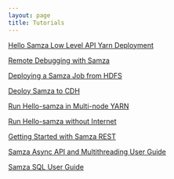 ```yaml
---
layout: page
title: Tutorials
---
```

<!--
   Licensed to the Apache Software Foundation (ASF) under one or more
   contributor license agreements.  See the NOTICE file distributed with
   this work for additional information regarding copyright ownership.
   The ASF licenses this file to You under the Apache License, Version 2.0
   (the "License"); you may not use this file except in compliance with
   the License.  You may obtain a copy of the License at

       http://www.apache.org/licenses/LICENSE-2.0

   Unless required by applicable law or agreed to in writing, software
   distributed under the License is distributed on an "AS IS" BASIS,
   WITHOUT WARRANTIES OR CONDITIONS OF ANY KIND, either express or implied.
   See the License for the specific language governing permissions and
   limitations under the License.
-->
<!-- Uncomment after these features are fully released
[[Preview] Hello Samza High Level API Zookeeper Deployment](hello-samza-high-level-zk.html)

[[Preview] Hello Samza High Level API Yarn Deployment](hello-samza-high-level-yarn.html)

[[Preview] Hello Samza High Level API Code](hello-samza-high-level-code.html)
-->

[Hello Samza Low Level API Yarn Deployment](/startup/hello-samza/{{site.version}}/)

[Remote Debugging with Samza](remote-debugging-samza.html)

[Deploying a Samza Job from HDFS](deploy-samza-job-from-hdfs.html)

[Deoloy Samza to CDH](deploy-samza-to-CDH.html)

[Run Hello-samza in Multi-node YARN](run-in-multi-node-yarn.html)

[Run Hello-samza without Internet](run-hello-samza-without-internet.html)

[Getting Started with Samza REST](samza-rest-getting-started.html)

[Samza Async API and Multithreading User Guide](samza-async-user-guide.html)

[Samza SQL User Guide](samza-sql.html)


<!-- TODO a bunch of tutorials
[Log Walkthrough](log-walkthrough.html)
<a href="configuring-kafka-system.html">Configuring a Kafka System</a><br/>
<a href="joining-streams.html">Joining Streams</a><br/>
<a href="sort-stream.html">Sorting a Stream</a><br/>
<a href="group-by-count.html">Group-by and Counting</a><br/>
<a href="initialize-close.html">Initializing and Closing</a><br/>
<a href="windowing.html">Windowing</a><br/>
<a href="committing.html">Committing</a><br/> \-->
